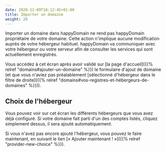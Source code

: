 ```yaml
---
date: 2020-12-09T18:12:45+01:00
title: Importer un domaine
weight: 20
---
```


Importer un domaine dans happyDomain ne rend pas happyDomain propriétaire de votre domaine. Cette action n'implique aucune modification auprès de votre hébergeur habituel. happyDomain va communiquer avec votre hébergeur ou votre serveur afin de consulter les services qui sont actuellement enregistrés.

Vous accédez à cet écran après avoir validé sur [la page d'accueil]({{% relref "domains#ajouter-un-domaine" %}}) le formulaire d'ajout de domaine (et que vous n'aviez pas préalablement [sélectionné d'hébergeur dans le filtre de droite]({{% relref "domains#vos-registres-et-hébergeurs-de-domaines" %}})).

## Choix de l'hébergeur

Vous pouvez voir sur cet écran les différents hébergeurs que vous avez déjà configuré.
Si votre domaine fait parti d'un des comptes listés, cliquez simplement dessus, il sera ajouté automatiquement.

Si vous n'avez pas encore ajouté l'hébergeur, vous pouvez le faire maintenant, en suivant le lien [« Ajouter maintenant ! »]({{% relref "provider-new-choice" %}}).
